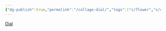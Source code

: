 ```yaml
---
{"dg-publish":true,"permalink":"/collage-dial/","tags":["c/flower","c/circle","c/pattern","c/red","c/rose","c/abstract"],"created":"2024-01-03T17:35:32.473-05:00","updated":"2024-01-03T17:36:12.411-05:00"}
---
```



[Dial](https://www.instagram.com/p/CS_73Y7LY1D/)
